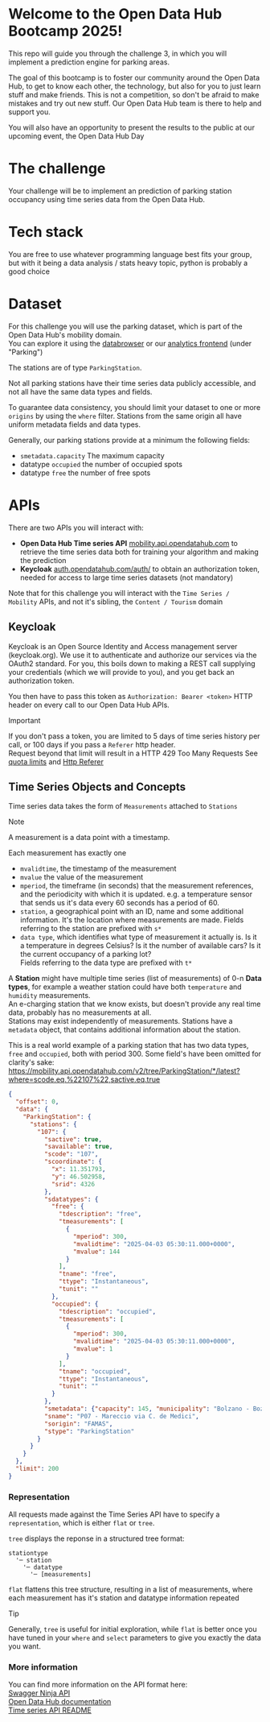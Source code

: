 # Welcome to the Open Data Hub Bootcamp 2025!
This repo will guide you through the challenge 3, in which you will implement a prediction engine for parking areas.

The goal of this bootcamp is to foster our community around the Open Data Hub, to get to know each other, the technology, but also for you to just learn stuff and make friends. This is not a competition, so don't be afraid to make mistakes and try out new stuff. Our Open Data Hub team is there to help and support you.

You will also have an opportunity to present the results to the public at our upcoming event, the Open Data Hub Day

# The challenge
Your challenge will be to implement an prediction of parking station occupancy using time series data from the Open Data Hub.

# Tech stack
You are free to use whatever programming language best fits your group, but with it being a data analysis / stats heavy topic, python is probably a good choice

# Dataset
For this challenge you will use the parking dataset, which is part of the Open Data Hub's mobility domain.  
You can explore it using the
[databrowser](https://databrowser.opendatahub.com/dataset-overview/178ea911-cc54-418e-b42e-52cad18f1ec1) or our [analytics frontend](https://analytics.opendatahub.com/) (under "Parking")

The stations are of type `ParkingStation`.

Not all parking stations have their time series data publicly accessible, and not all have the same data types and fields.

To guarantee data consistency, you should limit your dataset to one or more `origins` by using the `where` filter. Stations from the same origin all have uniform metadata fields and data types.

Generally, our parking stations provide at a minimum the following fields:
- `smetadata.capacity` The maximum capacity
- datatype `occupied` the number of occupied spots 
- datatype `free` the number of free spots

# APIs
There are two APIs you will interact with:
- **Open Data Hub Time series API** [mobility.api.opendatahub.com](mobility.api.opendatahub.com)
 to retrieve the time series data both for training your algorithm and making the prediction
- **Keycloak** [auth.opendatahub.com/auth/](https://auth.opendatahub.com/auth/) to obtain an authorization token, needed for access to large time series datasets (not mandatory)

Note that for this challenge you will interact with the `Time Series / Mobility` APIs, and not it's sibling, the `Content / Tourism` domain

## Keycloak
Keycloak is an Open Source Identity and Access management server (keycloak.org).
We use it to authenticate and authorize our services via the OAuth2 standard.
For you, this boils down to making a REST call supplying your credentials (which we will provide to you), and you get back an authorization token.

You then have to pass this token as `Authorization: Bearer <token>` HTTP header on every call to our Open Data Hub APIs.
>[!IMPORTANT]
>If you don't pass a token, you are limited to 5 days of time series history per call, or 100 days if you pass a `Referer` http header.  
>Request beyond that limit will result in a HTTP 429 Too Many Requests
See [quota limits](https://github.com/noi-techpark/opendatahub-docs/wiki/Historical-Data-and-Request-Rate-Limits) and [Http Referer](https://github.com/noi-techpark/opendatahub-docs/wiki/Http-Referer)
## Time Series Objects and Concepts
Time series data takes the form of `Measurements` attached to `Stations`  

>[!NOTE]
>A measurement is a data point with a timestamp.

Each measurement has exactly one
- `mvalidtime`, the timestamp of the measurement
- `mvalue` the value of the measurement
- `mperiod`, the timeframe (in seconds) that the measurement references, and the periodicity with which it is updated. e.g. a temperature sensor that sends us it's data every 60 seconds has a period of 60.  
- `station`, a geographical point with an ID, name and some additional information. It's the location where measurements are made.
Fields referring to the station are prefixed with `s*`
- `data type`, which identifies what type of measurement it actually is. Is it a temperature in degrees Celsius? Is it the number of available cars? Is it the current occupancy of a parking lot?  
Fields referring to the data type are prefixed with `t*`

A **Station** might have multiple time series (list of measurements) of 0-n **Data types**, for example a weather station could have both `temperature` and `humidity` measurements.  
An e-charging station that we know exists, but doesn't provide any real time data, probably has no measurements at all.  
Stations may exist independently of measurements.
Stations have a `metadata` object, that contains additional information about the station.

This is a real world example of a parking station that has two data types, `free` and `occupied`, both with period 300. Some field's have been omitted for clarity's sake:
https://mobility.api.opendatahub.com/v2/tree/ParkingStation/*/latest?where=scode.eq.%22107%22,sactive.eq.true
```json
{
  "offset": 0,
  "data": {
    "ParkingStation": {
      "stations": {
        "107": {
          "sactive": true,
          "savailable": true,
          "scode": "107",
          "scoordinate": {
            "x": 11.351793,
            "y": 46.502958,
            "srid": 4326
          },
          "sdatatypes": {
            "free": {
              "tdescription": "free",
              "tmeasurements": [
                {
                  "mperiod": 300,
                  "mvalidtime": "2025-04-03 05:30:11.000+0000",
                  "mvalue": 144
                }
              ],
              "tname": "free",
              "ttype": "Instantaneous",
              "tunit": ""
            },
            "occupied": {
              "tdescription": "occupied",
              "tmeasurements": [
                {
                  "mperiod": 300,
                  "mvalidtime": "2025-04-03 05:30:11.000+0000",
                  "mvalue": 1
                }
              ],
              "tname": "occupied",
              "ttype": "Instantaneous",
              "tunit": ""
            }
          },
          "smetadata": {"capacity": 145, "municipality": "Bolzano - Bozen"},
          "sname": "P07 - Mareccio via C. de Medici",
          "sorigin": "FAMAS",
          "stype": "ParkingStation"
        }
      }
    }
  },
  "limit": 200
}
```
### Representation
All requests made against the Time Series API have to specify a `representation`, which is either `flat` or `tree`.  

`tree` displays the reponse in a structured tree format:
```
stationtype
  '─ station
    '─ datatype
      '─ [measurements]
```
`flat` flattens this tree structure, resulting in a list of measurements, where each measurement has it's station and datatype information repeated 

>[!TIP]
>Generally, `tree` is useful for initial exploration, while `flat` is better once you have tuned in your `where` and `select` parameters to give you exactly the data you want.

### More information
You can find more information on the API format here:  
[Swagger Ninja API](https://mobility.api.opendatahub.com)  
[Open Data Hub documentation](https://opendatahub.readthedocs.io/en/latest/mobility-tech.html)  
[Time series API README](https://github.com/noi-techpark/opendatahub-timeseries-api/blob/main/README.md)  